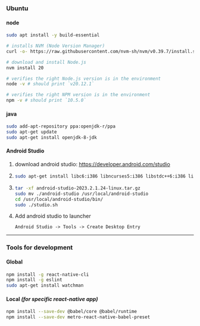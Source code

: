 ### Ubuntu
#### node
```bash
sudo apt install -y build-essential

# installs NVM (Node Version Manager)
curl -o- https://raw.githubusercontent.com/nvm-sh/nvm/v0.39.7/install.sh | bash

# download and install Node.js
nvm install 20

# verifies the right Node.js version is in the environment
node -v # should print `v20.12.1`

# verifies the right NPM version is in the environment
npm -v # should print `10.5.0`
```

#### java
```bash
sudo add-apt-repository ppa:openjdk-r/ppa 
sudo apt-get update 
sudo apt-get install openjdk-8-jdk 
```

#### Android Studio
1. download android studio: https://developer.android.com/studio
2. ```bash
   sudo apt-get install libc6:i386 libncurses5:i386 libstdc++6:i386 lib32z1 libbz2-1.0:i386
    ```
3. ```bash
   tar -xf android-studio-2023.2.1.24-linux.tar.gz
   sudo mv ./android-studio /usr/local/android-studio
   cd /usr/local/android-studio/bin/
   sudo ./studio.sh
    ```
4. Add android studio to launcher
    ```
    Android Studio -> Tools -> Create Desktop Entry
    ```
----
### Tools for development

#### Global
```bash
npm install -g react-native-cli
npm install -g eslint
sudo apt-get install watchman
```

#### Local *(for specific react-native app)*
```bash
npm install --save-dev @babel/core @babel/runtime
npm install --save-dev metro-react-native-babel-preset
```
